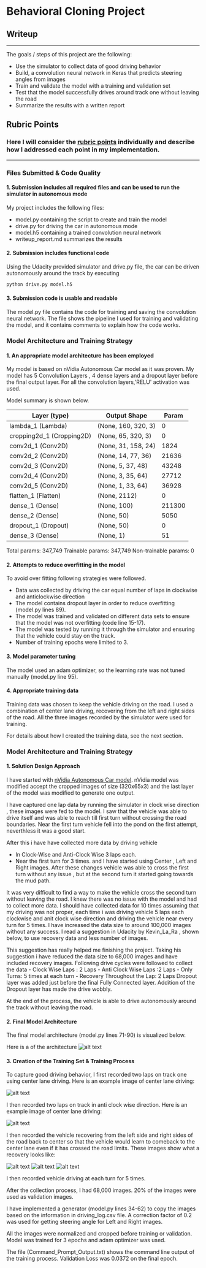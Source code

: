 # **Behavioral Cloning Project** 

## Writeup 

---

The goals / steps of this project are the following:
* Use the simulator to collect data of good driving behavior
* Build, a convolution neural network in Keras that predicts steering angles from images
* Train and validate the model with a training and validation set
* Test that the model successfully drives around track one without leaving the road
* Summarize the results with a written report


[//]: # (Image References)

[image1]: ./examples/placeholder.png "Model Visualization"
[image2]: ./examples/placeholder.png "Grayscaling"
[image3]: ./examples/placeholder_small.png "Recovery Image"
[image4]: ./examples/placeholder_small.png "Recovery Image"
[image5]: ./examples/placeholder_small.png "Recovery Image"
[image6]: ./examples/placeholder_small.png "Normal Image"
[image7]: ./examples/placeholder_small.png "Flipped Image"

## Rubric Points
### Here I will consider the [rubric points](https://review.udacity.com/#!/rubrics/432/view) individually and describe how I addressed each point in my implementation.  

---
### Files Submitted & Code Quality

#### 1. Submission includes all required files and can be used to run the simulator in autonomous mode

My project includes the following files:
* model.py containing the script to create and train the model
* drive.py for driving the car in autonomous mode
* model.h5 containing a trained convolution neural network 
* writeup_report.md summarizes the results

#### 2. Submission includes functional code
Using the Udacity provided simulator and  drive.py file, the car can be driven autonomously around the track by executing 
```sh
python drive.py model.h5
```

#### 3. Submission code is usable and readable

The model.py file contains the code for training and saving the convolution neural network. The file shows the pipeline I used for training and validating the model, and it contains comments to explain how the code works.

### Model Architecture and Training Strategy

#### 1. An appropriate model architecture has been employed
My model is based on nVidia Autonomous Car model as it was proven. My model has 5 Convolution Layers , 4 dense layers and a dropout layer before the final output layer. For all the convolution layers,'RELU' activation was used.

Model summary is shown below.

|Layer (type)                 |Output Shape              |Param  |
|-----------------------------|--------------------------|-------|
|lambda_1 (Lambda)            |(None, 160, 320, 3)       |0      |
|cropping2d_1 (Cropping2D)    |(None, 65, 320, 3)        |0|
|conv2d_1 (Conv2D)            |(None, 31, 158, 24)       |1824|
|conv2d_2 (Conv2D)            |(None, 14, 77, 36)        |21636|
|conv2d_3 (Conv2D)            |(None, 5, 37, 48)         |43248|
|conv2d_4 (Conv2D)            |(None, 3, 35, 64)         |27712|
|conv2d_5 (Conv2D)            |(None, 1, 33, 64)         |36928|
|flatten_1 (Flatten)          |(None, 2112)              |0|
|dense_1 (Dense)              |(None, 100)               |211300|
|dense_2 (Dense)              |(None, 50)                |5050|
|dropout_1 (Dropout)          |(None, 50)                |0|
|dense_3 (Dense)              |(None, 1)                 |51|

Total params: 347,749
Trainable params: 347,749
Non-trainable params: 0


#### 2. Attempts to reduce overfitting in the model
To avoid over fitting following strategies were followed. 
- Data was collected by driving the car equal number of laps in clockwise and anticlockwise direction
- The model contains dropout layer in order to reduce overfitting (model.py lines 89). 
- The model was trained and validated on different data sets to ensure that the model was not overfitting (code line 15-17). 
- The model was tested by running it through the simulator and ensuring that the vehicle could stay on the track.
- Number of training epochs were limited to 3.

#### 3. Model parameter tuning

The model used an adam optimizer, so the learning rate was not tuned manually (model.py line 95).

#### 4. Appropriate training data

Training data was chosen to keep the vehicle driving on the road. I used a combination of center lane driving, recovering from the left and right sides of the road. All the three images recorded by the simulator were used for training. 

For details about how I created the training data, see the next section. 

### Model Architecture and Training Strategy

#### 1. Solution Design Approach
I have started with [nVidia Autonomous Car model](https://devblogs.nvidia.com/parallelforall/deep-learning-self-driving-cars/). nVidia model was modified accept the cropped images of size (320x65x3) and the last layer of the model was modified to generate one output.

I have captured one lap data by running the simulator in clock wise direction , these images were fed to the model. I saw that the vehicle was able to drive itself and was able to reach till first turn without crossing the road boundaries. Near the first turn vehicle fell into the pond on the first attempt, neverthless it was a good start. 

After this i have have collected more data by driving vehicle 
  - In Clock-Wise and Anti-Clock Wise 3 laps each.
  - Near the first turn for 3 times. 
and I have started using Center , Left and Right images. After these changes vehicle was able to cross the first turn without any issue , but at the second turn it started going towards the mud path.

It was very difficult to find a way to make the vehicle cross the second turn without leaving the road. I knew there was no issue with the model and had to collect more data. I should have collected data for 10 times assuming that my driving was not proper, each time i was driving vehicle 5 laps each clockwise and anit clock wise direction and driving the vehicle near every turn for 5 times. I have increased the data size to around 100,000 images without any success. 
I read a suggestion in Udacity by Kevin_La_Ra , shown below, to use recovery data and less number of images. 

This suggestion has really helped me finishing the project. Taking his suggestion i have reduced the data size to 68,000 images and have included recovery images. Following drive cycles were followed to collect the data 
    - Clock Wise Laps : 2 Laps
    - Anti Clock Wise Laps :2 Laps
    - Only Turns: 5 times at each turn
    - Recovery Throughout the Lap: 2 Laps
Dropout layer was added just before the final Fully Connected layer. Addition of the Dropout layer has made the drive wobbly.

At the end of the process, the vehicle is able to drive autonomously around the track without leaving the road.


#### 2. Final Model Architecture

The final model architecture (model.py lines 71-90) is visualized below.

Here is a  of the architecture
![alt text][image1]

#### 3. Creation of the Training Set & Training Process

To capture good driving behavior, I first recorded two laps on track one using center lane driving. Here is an example image of center lane driving:

![alt text][image2]

I then recorded two laps on track in anti clock wise direction. Here is an example image of center lane driving:

![alt text][image3]

I then recorded the vehicle recovering from the left side and right sides of the road back to center so that the vehicle would learn to comeback to the center lane even if it has crossed the road limits. These images show what a recovery looks like:

![alt text][image4]
![alt text][image5]
![alt text][image6]

I then recorded vehicle driving at each turn for 5 times.

After the collection process, I had 68,000 images. 20% of the images were used as validation images.

I have implemented a generator (model.py lines 34-62) to copy the images based on the information in driving_log.csv file. A correction factor of 0.2 was used for getting steering angle for Left and Right images.

All the images were normalized and cropped before training or validation. Model was trained for 3 epochs and adam optimizer was used.

The file (Command_Prompt_Output.txt) shows the command line output of the training process. Validation Loss was 0.0372 on the final epoch. 
